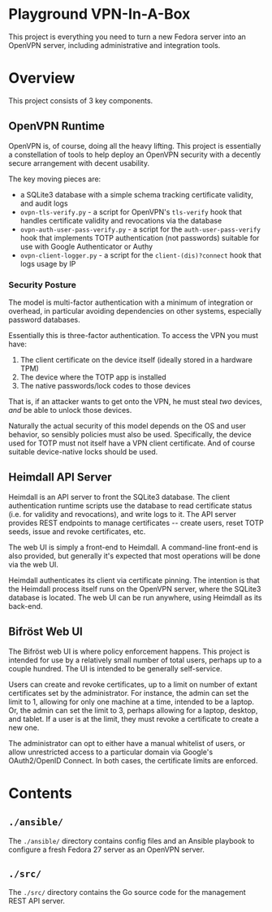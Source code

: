 # Playground VPN-In-A-Box

This project is everything you need to turn a new Fedora server into an OpenVPN server, including
administrative and integration tools.

# Overview

This project consists of 3 key components.

## OpenVPN Runtime

OpenVPN is, of course, doing all the heavy lifting. This project is essentially a constellation of
tools to help deploy an OpenVPN security with a decently secure arrangement with decent usability.

The key moving pieces are:

* a SQLite3 database with a simple schema tracking certificate validity, and audit logs
* `ovpn-tls-verify.py` - a script for OpenVPN's `tls-verify` hook that handles certificate validity
  and revocations via the database
* `ovpn-auth-user-pass-verify.py` - a script for the `auth-user-pass-verify` hook that implements
  TOTP authentication (not passwords) suitable for use with Google Authenticator or Authy
* `ovpn-client-logger.py` - a script for the `client-(dis)?connect` hook that logs usage by IP

### Security Posture

The model is multi-factor authentication with a minimum of integration or overhead, in particular
avoiding dependencies on other systems, especially password databases.

Essentially this is three-factor authentication. To access the VPN you must have:
1. The client certificate on the device itself (ideally stored in a hardware TPM)
2. The device where the TOTP app is installed
3. The native passwords/lock codes to those devices

That is, if an attacker wants to get onto the VPN, he must steal *two* devices, *and* be able to
unlock those devices.

Naturally the actual security of this model depends on the OS and user behavior, so sensibly
policies must also be used. Specifically, the device used for TOTP must not itself have a VPN client
certificate. And of course suitable device-native locks should be used.

## Heimdall API Server

Heimdall is an API server to front the SQLite3 database. The client authentication runtime scripts
use the database to read certificate status (i.e. for validity and revocations), and write logs to
it. The API server provides REST endpoints to manage certificates -- create users, reset TOTP seeds,
issue and revoke certificates, etc.

The web UI is simply a front-end to Heimdall. A command-line front-end is also provided, but
generally it's expected that most operations will be done via the web UI.

Heimdall authenticates its client via certificate pinning. The intention is that the Heimdall
process itself runs on the OpenVPN server, where the SQLite3 database is located. The web UI can be
run anywhere, using Heimdall as its back-end.

## Bifröst Web UI

The Bifröst web UI is where policy enforcement happens. This project is intended for use by a relatively
small number of total users, perhaps up to a couple hundred. The UI is intended to be generally
self-service.

Users can create and revoke certificates, up to a limit on number of extant certificates set by the
administrator. For instance, the admin can set the limit to 1, allowing for only one machine at a
time, intended to be a laptop. Or, the admin can set the limit to 3, perhaps allowing for a laptop,
desktop, and tablet. If a user is at the limit, they must revoke a certificate to create a new one.

The administrator can opt to either have a manual whitelist of users, or allow unrestricted access
to a particular domain via Google's OAuth2/OpenID Connect. In both cases, the certificate limits are
enforced.

# Contents

## `./ansible/`

The `./ansible/` directory contains config files and an Ansible playbook to configure a fresh Fedora
27 server as an OpenVPN server.

## `./src/`

The `./src/` directory contains the Go source code for the management REST API server.
